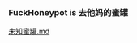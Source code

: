 ### FuckHoneypot is 去他妈的蜜罐
[未知蜜罐.md](https://github.com/fuckhoneypot/fuckhoneypot/blob/main/%E6%9C%AA%E7%9F%A5%E8%9C%9C%E7%BD%90/README.md "未知蜜罐.md")
